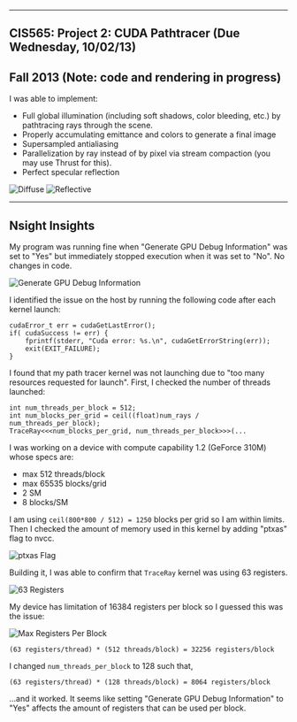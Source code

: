 -------------------------------------------------------------------------------
CIS565: Project 2: CUDA Pathtracer (Due Wednesday, 10/02/13)
-------------------------------------------------------------------------------
Fall 2013 (Note: code and rendering in progress)
-------------------------------------------------------------------------------

I was able to implement:
* Full global illumination (including soft shadows, color bleeding, etc.) by pathtracing rays through the scene. 
* Properly accumulating emittance and colors to generate a final image
* Supersampled antialiasing
* Parallelization by ray instead of by pixel via stream compaction (you may use Thrust for this).
* Perfect specular reflection

![Diffuse](https://raw.github.com/takfuruya/Project2-Pathtracer/master/renders/color_bleeding.0.8.bmp)
![Reflective](https://raw.github.com/takfuruya/Project2-Pathtracer/master/renders/color_bleeding.0.10.bmp)


-------------------------------------------------------------------------------
Nsight Insights
-------------------------------------------------------------------------------

My program was running fine when "Generate GPU Debug Information" was set to "Yes" but immediately
stopped execution when it was set to "No". No changes in code.

![Generate GPU Debug Information](https://raw.github.com/takfuruya/Project2-Pathtracer/master/1.png)

I identified the issue on the host by running the following code after each kernel launch:

	cudaError_t err = cudaGetLastError();
	if( cudaSuccess != err) {
		fprintf(stderr, "Cuda error: %s.\n", cudaGetErrorString(err)); 
		exit(EXIT_FAILURE);
	}

I found that my path tracer kernel was not launching due to "too many resources requested for launch".
First, I checked the number of threads launched:

	int num_threads_per_block = 512;
	int num_blocks_per_grid = ceil((float)num_rays / num_threads_per_block);
	TraceRay<<<num_blocks_per_grid, num_threads_per_block>>>(...

I was working on a device with compute capability 1.2 (GeForce 310M) whose specs are:

 - max 512 threads/block
 - max 65535 blocks/grid
 - 2 SM
 - 8 blocks/SM

I am using ```ceil(800*800 / 512) = 1250``` blocks per grid so I am within limits.
Then I checked the amount of memory used in this kernel by adding "ptxas" flag to nvcc.

![ptxas Flag](https://raw.github.com/takfuruya/Project2-Pathtracer/master/2.png)

Building it, I was able to confirm that ```TraceRay``` kernel was using 63 registers.

![63 Registers](https://raw.github.com/takfuruya/Project2-Pathtracer/master/3.png)

My device has limitation of 16384 registers per block so I guessed this was the issue:

![Max Registers Per Block](https://raw.github.com/takfuruya/Project2-Pathtracer/master/4.png)

	(63 registers/thread) * (512 threads/block) = 32256 registers/block

I changed ```num_threads_per_block``` to 128 such that,

	(63 registers/thread) * (128 threads/block) = 8064 registers/block

...and it worked.
It seems like setting "Generate GPU Debug Information" to "Yes" affects the amount of registers
that can be used per block.

